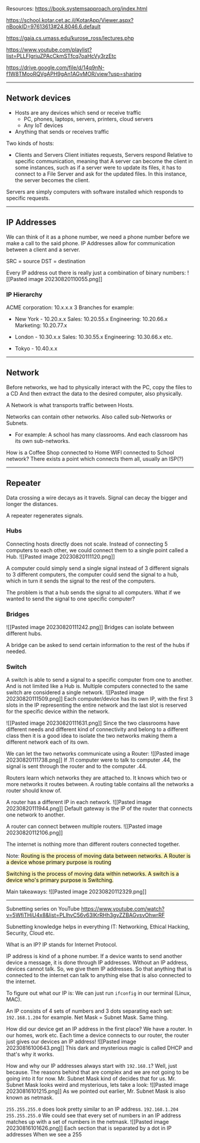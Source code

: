 
Resources:
https://book.systemsapproach.org/index.html

https://school.kotar.cet.ac.il/KotarApp/Viewer.aspx?nBookID=97613613#24.8046.6.default

https://gaia.cs.umass.edu/kurose_ross/lectures.php

https://www.youtube.com/playlist?list=PLLFIgriuZPAcCkmSTfcq7oaHcVy3rzEtc

https://drive.google.com/file/d/14q9nN-f1W8TMooRQVgAPH9gAn1AGvMOR/view?usp=sharing

---
## Network devices

- Hosts are any devices which send or receive traffic
	- PC, phones, laptops, servers, printers, cloud servers
	- Any IoT devices
- Anything that sends or receives traffic

Two kinds of hosts: 
- Clients and Servers
Client initiates requests, Servers respond
	Relative to specific communication, meaning that A server can become the client in some instances, such as if a server were to update its files, it has to connect to a File Server and ask for the updated files. In this instance, the server becomes the client.

Servers are simply computers with software installed which responds to specific requests.

---
## IP Addresses 
We can think of it as a phone number, we need a phone number before we make a call to the said phone. 
IP Addresses allow for communication between a client and a server.

SRC = source
DST = destination

Every IP address out there is really just a combination of binary numbers:
![[Pasted image 20230820110055.png]]

### IP Hierarchy 
ACME corporation: 10.x.x.x
3  Branches for example:
- New York - 10.20.x.x
	Sales: 10.20.55.x
	Engineering: 10.20.66.x
	Marketing: 10.20.77.x

- London - 10.30.x.x
	Sales: 10.30.55.x
	Engineering: 10.30.66.x
	etc. 

- Tokyo - 10.40.x.x

---
## Network

Before networks, we had to physically interact with the PC, copy the files to a CD And then extract the data to the desired computer, also physically.

A Network is what transports traffic between Hosts. 

Networks can contain other networks. Also called sub-Networks or Subnets.
- For example:
	A school has many classrooms. And each classroom has its own sub-networks.

How is a Coffee Shop connected to Home WIFI connected to School network? There exists a point which connects them all, usually an ISP(?)

---
## Repeater

Data crossing a wire decays as it travels. 
Signal can decay the bigger and longer the distances. 

A repeater regenerates signals.

### Hubs
Connecting hosts directly does not scale. 
Instead of connecting 5 computers to each other, we could connect them to a single point called a Hub.
![[Pasted image 20230820111120.png]]

A computer could simply send a single signal instead of 3 different signals to 3 different computers, the computer could send the signal to a hub, which in turn it sends the signal to the rest of the computers.

The problem is that a hub sends the signal to all computers. What if we wanted to send the signal to one specific computer?

### Bridges
![[Pasted image 20230820111242.png]]
Bridges can isolate between different hubs.

A bridge can be asked to send certain information to the rest of the hubs if needed.


### Switch
A switch is able to send a signal to a specific computer from one to another. And is not limited like a Hub is. 
Multiple computers connected to the same switch are considered a single network.
![[Pasted image 20230820111509.png]]
Each computer/device has its own IP, with the first 3 slots in the IP representing the entire network and the last slot is reserved for the specific device within the network.

![[Pasted image 20230820111631.png]]
Since the two classrooms have different needs and different kind of connectivity and belong to a different class then it is a good idea to isolate the two networks making them a different network each of its own. 

We can let the two networks communicate using a Router:
![[Pasted image 20230820111738.png]]
If .11 computer were to talk to computer .44, the signal is sent through the router and to the computer .44.

Routers learn which networks they are attached to. It knows which two or more networks it routes between.
A routing table contains all the networks a router should know of.

A router has a different IP in each network.
![[Pasted image 20230820111944.png]]
Default gateway is the IP of the router that connects one network to another.

A router can connect between multiple routers. 
![[Pasted image 20230820112106.png]]

The internet is nothing more than different routers connected together.

Note:
<mark style="background: #FFF3A3A6;">Routing is the process of moving data between networks. 
A Router is a device whose primary purpose is routing</mark>

<mark style="background: #FFF3A3A6;">Switching is the process of moving data within networks. A switch is a device who's primary purpose is Switching.
</mark>

Main takeaways:
![[Pasted image 20230820112329.png]]

---
















Subnetting series on YouTube
https://www.youtube.com/watch?v=5WfiTHiU4x8&list=PLIhvC56v63IKrRHh3gvZZBAGvsvOhwrRF

Subnetting knowledge helps in everything IT: Networking, Ethical Hacking, Security, Cloud etc.

What is an IP? 
IP stands for Internet Protocol. 

IP address is kind of a phone number. If a device wants to send another device a message, it is done through IP addresses. Without an IP address, devices cannot talk. 
So, we give them IP addresses. So that anything that is connected to the internet can talk to anything else that is also connected to the internet.


To figure out what our IP is: We can just run `ifconfig` in our terminal (Linux, MAC).

An IP consists of 4 sets of numbers and 3 dots separating each set: `192.168.1.204` for example.
Net Mask = Subnet Mask. Same thing.

How did our device get an IP address in the first place? 
We have a router. In our homes, work etc.
Each time a device connects to our router, the router just gives our devices an IP address! 
![[Pasted image 20230816100643.png]]
This dark and mysterious magic is called DHCP and that's why it works.

How and why our IP addresses always start with `192.168.1`? Well, just because. The reasons behind that are complex and we are not going to be going into it for now.
Mr. Subnet Mask kind of decides that for us. Mr. Subnet Mask looks weird and mysterious, lets take a look:
![[Pasted image 20230816101215.png]]
As we pointed out earlier, Mr. Subnet Mask is also known as netmask. 

`255.255.255.0` does look pretty similar to an IP address.
`192.168.1.204`
`255.255.255.0`
We could see that every set of numbers in an IP address matches up with a set of numbers in the netmask.
![[Pasted image 20230816101626.png]]
Each section that is separated by a dot in IP addresses
When we see a 255


